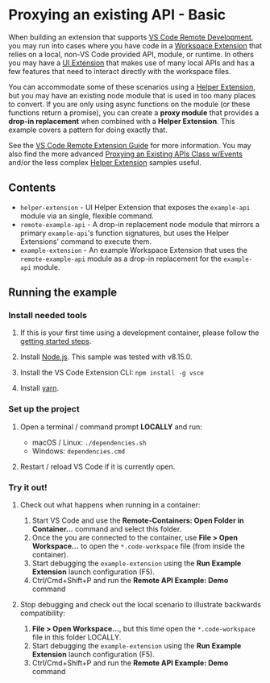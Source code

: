 # Proxying an existing API - Basic

When building an extension that supports [VS Code Remote Development](https://aka.ms/vscode-remote), you may run into cases where you have code in a [Workspace Extension](https://aka.ms/vscode-remote/developing-extensions/architecture) that relies on a local, non-VS Code provided API, module, or runtime. In others you may have a [UI Extension](https://aka.ms/vscode-remote/developing-extensions/architecture) that makes use of many local APIs and has a few features that need to interact directly with the workspace files.

You can accommodate some of these scenarios using a [Helper Extension](../helper-extension), but you may have an existing node module that is used in too many places to convert. If you are only using async functions on the module (or these functions return a promise), you can create a **proxy module** that provides a **drop-in replacement** when combined with a **Helper Extension**. This example covers a pattern for doing exactly that.

See the [VS Code Remote Extension Guide](https://aka.ms/vscode-remote/developing-extensions) for more information. You may also find the more advanced [Proxying an Existing APIs Class w/Events](../remote-api-with-events) and/or the less complex [Helper Extension](../helper-extension) samples useful.

## Contents

- `helper-extension` - UI Helper Extension that exposes the `example-api` module via an single, flexible command.
- `remote-example-api` - A drop-in replacement node module that mirrors a primary `example-api`'s function signatures, but uses the Helper Extensions' command to execute them.
- `example-extension` - An example Workspace Extension that uses the `remote-example-api` module as a drop-in replacement for the `example-api` module.

## Running the example

### Install needed tools

1. If this is your first time using a development container, please follow the [getting started steps](https://aka.ms/vscode-remote/containers/getting-started).
  
2. Install [Node.js](https://nodejs.org/en/). This sample was tested with v8.15.0.

3. Install the VS Code Extension CLI: `npm install -g vsce`
  
4. Install [yarn](https://yarnpkg.com/en/).

### Set up the project

1. Open a terminal / command prompt **LOCALLY** and run:
    - macOS / Linux: `./dependencies.sh`
    - Windows: `dependencies.cmd`

2. Restart / reload VS Code if it is currently open.

### Try it out!

1. Check out what happens when running in a container:
    1. Start VS Code and use the **Remote-Containers: Open Folder in Container...** command and select this folder.
    2. Once the you are connected to the container, use **File > Open Workspace...** to open the `*.code-workspace` file (from inside the container).
    3. Start debugging the `example-extension` using the **Run Example Extension** launch configuration (F5).
    4. Ctrl/Cmd+Shift+P and run the **Remote API Example: Demo** command

2. Stop debugging and check out the local scenario to illustrate backwards compatibility:
    1. **File > Open Workspace...**, but this time open the `*.code-workspace` file in this folder LOCALLY.
    2. Start debugging the `example-extension` using the **Run Example Extension** launch configuration (F5).
    3. Ctrl/Cmd+Shift+P and run the **Remote API Example: Demo** command
